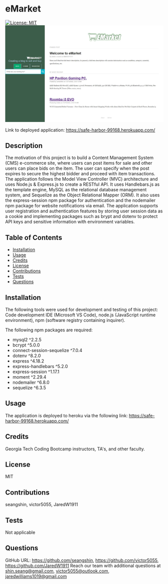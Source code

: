 # eMarket

 [![License: MIT](https://img.shields.io/badge/License-MIT-yellow.svg)](https://opensource.org/licenses/MIT)
 ![](/screenshot.JPG)
 
Link to deployed application: https://safe-harbor-99168.herokuapp.com/

## Description
The motivation of this project is to build a Content Management System (CMS) e-commerce site, where users can post items for sale and other users can place bids on the item. The user can specify when the post expires to secure the highest bidder and proceed with item transactions. The application follows the Model View Controller (MVC) architecture and uses Node.js & Express.js to create a RESTful API. It uses Handlebars.js as the template engine, MySQL as the relational database management system, and Sequelize as the Object Relational Mapper (ORM). It also uses the express-session npm package for authentication and the nodemailer npm package for website notifications via email. The application supports user registration and authentication features by storing user session data as a cookie and implementing packages such as brypt and dotenv to protect API keys and sensitive information with environment variables.

## Table of Contents
- [Installation](#installation)
- [Usage](#usage)
- [Credits](#credits)
- [License](#license)
- [Contributions](#contributions)
- [Tests](#tests)
- [Questions](#questions)
  
## Installation
The following tools were used for development and testing of this project: Code development IDE (Microsoft VS Code), node.js (JavaScript runtime environment), npm (software registry containing inquirer).

The following npm packages are required:
* mysql2 ^2.2.5
* bcrypt ^5.0.0
* connect-session-sequelize ^7.0.4
* dotenv ^8.2.0
* express ^4.18.2
* express-handlebars ^5.2.0
* express-session ^1.17.1
* moment ^2.29.4
* nodemailer ^6.8.0
* sequelize ^6.3.5
  
## Usage
The application is deployed to heroku via the following link: https://safe-harbor-99168.herokuapp.com/
  
## Credits
Georgia Tech Coding Bootcamp instructors, TA's, and other faculty.

## License
MIT

## Contributions
seangshin, victor5055, JaredW1911

## Tests
Not applicable
  
## Questions
GitHub URL: https://github.com/seangshin, https://github.com/victor5055, https://github.com/JaredW1911
Reach our team with additional questions at shin.seang@gmail.com, victor5055@outlook.com, jaredwilliams1019@gmail.com
